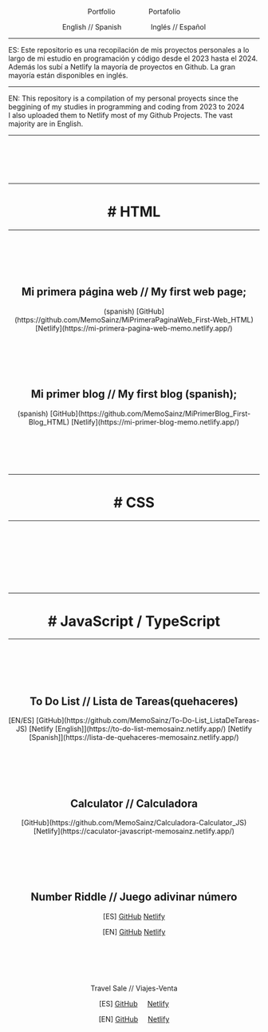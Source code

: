 <p align="center">Portfolio &nbsp; &nbsp; &nbsp; &nbsp; &nbsp; &nbsp; &nbsp; &nbsp;  Portafolio</p>

<p align="center">English // Spanish &nbsp; &nbsp; &nbsp; &nbsp; &nbsp; &nbsp; &nbsp;  Inglés // Español</p>
<hr>
ES: Este repositorio es una recopilación de mis proyectos personales a lo largo de mi estudio en programación y código desde el 2023 hasta el 2024.
<br>
     Además los subí a Netlify la mayoría de proyectos en Github. La gran mayoría están disponibles en inglés.
<br> <hr>
EN: This repository is a compilation of my personal proyects since the beggining of my studies in programming and coding from 2023 to 2024<br>
     I also uploaded them to Netlify most of my Github Projects. The vast majority are in English.
<hr>
     
<br><br><br><br>
<div align="center">

     
<hr>
<h1># HTML</h1>
<hr>


<br><br><br><br>


<h2>Mi primera página web    //    My first web page;</h2>
(spanish) [GitHub](https://github.com/MemoSainz/MiPrimeraPaginaWeb_First-Web_HTML)
[Netlify](https://mi-primera-pagina-web-memo.netlify.app/)


<br><br><br><br>


<h2>Mi primer blog    //    My first blog (spanish);</h2>
(spanish) [GitHub](https://github.com/MemoSainz/MiPrimerBlog_First-Blog_HTML)
[Netlify](https://mi-primer-blog-memo.netlify.app/)


<br><br><br><br>



<hr>
<h1># CSS </h1>
<hr>

<br><br>



<br><br><br><br>



<hr>
<h1># JavaScript / TypeScript </h1>
<hr>




<br><br><br><br>


<h2>To Do List     //     Lista de Tareas(quehaceres)</h2>
[EN/ES] [GitHub](https://github.com/MemoSainz/To-Do-List_ListaDeTareas-JS)
[Netlify [English]](https://to-do-list-memosainz.netlify.app/)
[Netlify [Spanish]](https://lista-de-quehaceres-memosainz.netlify.app/)


<br><br><br><br>


<h2>Calculator     //     Calculadora</h2>
[GitHub](https://github.com/MemoSainz/Calculadora-Calculator_JS)
[Netlify](https://caculator-javascript-memosainz.netlify.app/)


<br><br><br><br>


<h2>Number Riddle     //     Juego adivinar número</h2>

[ES] [GitHub](https://github.com/MemoSainz/JS-Juego-Adivinar-Numero)
[Netlify](https://juego-adivinar-numero-js-memosainz.netlify.app/)

[EN] [GitHub](https://github.com/MemoSainz/JS-Number-Ridde)
[Netlify](https://js-riddle-number-memosainz.netlify.app/)


<br><br><br><br>


Travel Sale     //     Viajes-Venta

[ES] [GitHub](https://github.com/MemoSainz/JS-viajes-venta ) &nbsp; &nbsp; [Netlify](https://viajes-venta-javascript.netlify.app/)

[EN] [GitHub](https://github.com/MemoSainz/JS-Travel-Sale) &nbsp; &nbsp; [Netlify](https://travel-sales-javascript.netlify.app/)




</body>
